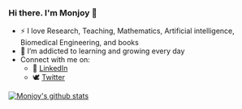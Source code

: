 ### Hi there. I'm Monjoy 👋

<!--
**monjoybme/monjoybme** is a ✨ _special_ ✨ repository because its `README.md` (this file) appears on your GitHub profile.
-->

- :zap: I love Research, Teaching, Mathematics, Artificial intelligence, Biomedical Engineering, and books
- 🌱 I’m addicted to learning and growing every day
- Connect with me on:
  - :office: [LinkedIn](https://www.linkedin.com/in/monjoybme/)
  - :dove: [Twitter](https://twitter.com/iammonjoy)


[![Monjoy's github stats](https://github-readme-stats.vercel.app/api?username=monjoybme&count_private=true&show_icons=true&theme=radical&hide_rank=false)](https://github.com/anuraghazra/github-readme-stats)


